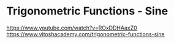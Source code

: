 # Trigonometric Functions - Sine

https://www.youtube.com/watch?v=ROxDDHAaxZ0
https://www.vitoshacademy.com/trigonometric-functions-sine